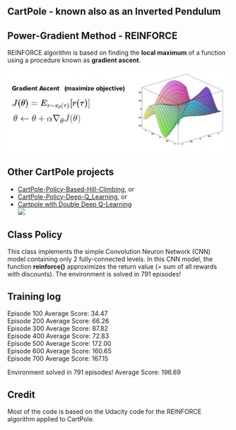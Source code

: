 ## CartPole - known also as an Inverted Pendulum

## Power-Gradient Method - REINFORCE

REINFORCE algorithm is based on finding the **local maximum** of a function   
using a procedure known as **gradient ascent**.

![](gradient_ascent.jpg) 

## Other CartPole projects

* [CartPole-Policy-Based-Hill-Climbing](https://github.com/Rafael1s/Deep-Reinforcement-Learning-Algorithms/tree/master/CartPole-Policy-Based-Hill-Climbing), or  
* [CartPole-Policy-Deep-Q_Learning](https://github.com/Rafael1s/Deep-Reinforcement-Learning-Algorithms/tree/master/Cartpole-Deep-Q-Learning), or  
* [Cartpole with Double Deep Q-Learning](https://github.com/Rafael1s/Deep-Reinforcement-Learning-Algorithms/tree/master/Cartpole-Double-Deep-Q-Learning)      
![](images/gif_cartpole.gif)

## Class Policy

This class implements the simple Convolution Neuron Network (CNN)
model containing only 2 fully-connected levels. In this CNN model, the
function __reinforce()__ approximizes the return value (= sum of all rewards with discounts).
The environment is solved in 791 episodes!

## Training log

Episode 100	Average Score: 34.47   
Episode 200	Average Score: 66.26   
Episode 300	Average Score: 87.82   
Episode 400	Average Score: 72.83   
Episode 500	Average Score: 172.00   
Episode 600	Average Score: 160.65    
Episode 700	Average Score: 167.15   

Environment solved in 791 episodes!	Average Score: 196.69   

## Credit

Most of the code is based on the Udacity code for the REINFORCE algorithm applied to CartPole.
